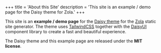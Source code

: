 +++
title = 'About this Site'
description = 'This site is an example / demo page for the Daisy theme for Zola.'
+++

This site is an **example / demo page** for the [Daisy theme](https://github.com/awinterstein/zola-theme-daisy) for the [Zola](https://getzola.org) static site generator. The theme uses [TailwindCSS](https://tailwindcss.com) together with the [DaisyUI](https://daisyui.com) component library to create a fast and beautiful experience.

The Daisy theme and this example page are released under the **MIT license**.
